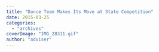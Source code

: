 ```yaml
---
title: "Dance Team Makes Its Move at State Competition"
date: 2015-03-25
categories: 
  - "archives"
coverImage: "IMG_28311.gif"
author: "adviser"
---
```




